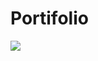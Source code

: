 # Portifolio


 <a href = "https://climacobnu.github.io/Portifolio/"><img src="https://img.shields.io/badge/<LABEL>-<Clique Aqui>-<brightgreeen>" target="_blank"></a>
